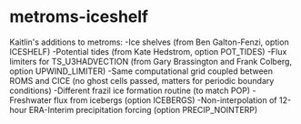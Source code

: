 # metroms-iceshelf
Kaitlin's additions to metroms:
-Ice shelves (from Ben Galton-Fenzi, option ICESHELF)
-Potential tides (from Kate Hedstrom, option POT_TIDES)
-Flux limiters for TS_U3HADVECTION (from Gary Brassington and Frank Colberg, option UPWIND_LIMITER)
-Same computational grid coupled between ROMS and CICE (no ghost cells passed, matters for periodic boundary conditions)
-Different frazil ice formation routine (to match POP)
-Freshwater flux from icebergs (option ICEBERGS)
-Non-interpolation of 12-hour ERA-Interim precipitation forcing (option PRECIP_NOINTERP)

